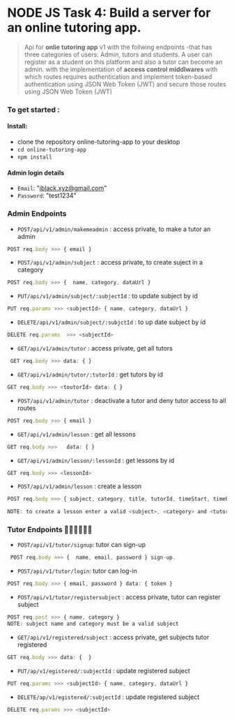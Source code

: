 # NODE JS Task 4: Build a server for an online tutoring app.

> Api for **onlie tutoring app** v1 with the follwing endpoints -that
> has three categories of users: Admin, tutors and students. A user can register as a student on this platform and also a tutor can become an admin.
> with the implementation of **access control middlwares** with which routes requires authentication and implement token-based authentication using JSON Web Token (JWT) and secure those routes using JSON Web Token (JWT)

### To get started :

#### Install:

- clone the repository online-tutoring-app to your desktop
- `cd online-tutoring-app`
- `npm install`

#### Admin login details

- `Email`: "iblack.xyz@gmail.com"
- `Password`: "test1234"

### Admin Endpoints

- `POST/api/v1/admin/makemeadmin` : access private, to make a tutor an admin

```javascript
POST req.body >>> { email }
```

- `POST/api/v1/admin/subject` : access private, to create suject in a category

```javascript
POST req.body >>> {  name, category, dataUrl }
```

- `PUT/api/v1/admin/subject/:subjectId` : to update subject by id

```javascript
PUT req.params >>> <subjectId> { name, category, dataUrl }
```

- `DELETE/api/v1/admin/subject/:subjctId` : to up date subject by id

```javascript
DELETE req.params  >>> <subjectId>
```

- `GET/api/v1/admin/tutor` : access private, get all tutors

```javascript
 GET req.body >>> data: { }
```

- `GET/api/v1/admin/tutor/:tutorId` : get tutors by id

```javascript
GET req.body >>> <toutorId> data: { }
```

- `POST/api/v1/admin/tutor` : deactivate a tutor and deny tutor access to all routes

```javascript
POST req.body >>> { email }
```

- `GET/api/v1/admin/lesson` : get all lessons

```javascript
GET req.body >>>   data: { }
```

- `GET/api/v1/admin/lesson/:lessonId` : get lessons by id

```javascript
GET req.body >>> <lessonId>
```

- `POST/api/v1/admin/lesson` : create a lesson

```javascript
POST req.body >>> { subject, category, title, tutorId, timeStart, timeEnd }

NOTE: to create a lesson enter a valid <subject>, <category> and <tutorId> "tutorId" is the tutor "email"
```

<!-- TODO: create a delete lesson route -->
<!-- TODO: create a update lesson route -->

### Tutor Endpoints 👩🏾‍🏫👨🏾‍🏫

- `POST/api/v1/tutor/signup`: tutor can sign-up

```javascript
 POST req.body >>> {  name, email, password } sign-up.
```

- `POST/api/v1/tutor/login`: tutor can log-in

```javascript
POST req.body >>> { email, password } data: { token }
```

- `POST/api/v1/tutor/registersubject` : access private, tutor can register subject

```javascript
POST req.post >>> { name, category }
NOTE: subject name and category must be a valid subject
```

- `GET/api/v1/registered/subject` : access private, get subjects tutor registered

```javascript
GET req.body >>> data: {  }
```

- `PUT/ap/v1/egistered/:subjectId` : update registered subject

```javascript
PUT req.params >>> <subjectId> { name, category, dataUrl }
```

- `DELETE/ap/v1/egistered/:subjectId` : update registered subject

```javascript
DELETE req.params >>> <subjectId>
```
